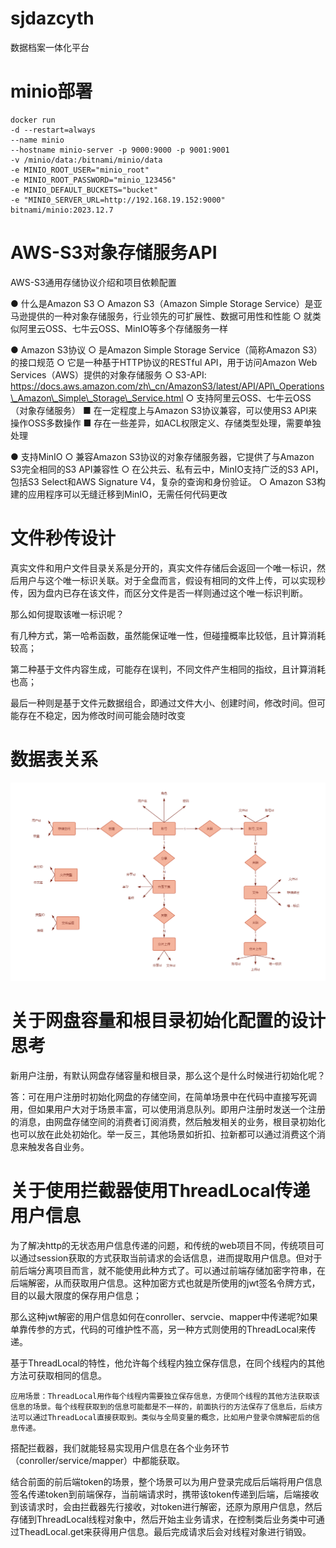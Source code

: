 # sjdazcyth

数据档案一体化平台

# minio部署

```shell
docker run 
-d --restart=always 
--name minio 
--hostname minio-server -p 9000:9000 -p 9001:9001 
-v /minio/data:/bitnami/minio/data 
-e MINIO_ROOT_USER="minio_root" 
-e MINIO_ROOT_PASSWORD="minio_123456" 
-e MINIO_DEFAULT_BUCKETS="bucket" 
-e "MINI0_SERVER_URL=http://192.168.19.152:9000" 
bitnami/minio:2023.12.7
```

# AWS-S3对象存储服务API

AWS-S3通用存储协议介绍和项目依赖配置

● 什么是Amazon S3 ○ Amazon S3（Amazon Simple Storage Service）是亚马逊提供的一种对象存储服务，行业领先的可扩展性、数据可用性和性能 ○ 就类似阿里云OSS、七牛云OSS、MinIO等多个存储服务一样

● Amazon S3协议 ○ 是Amazon Simple Storage Service（简称Amazon S3）的接口规范 ○ 它是一种基于HTTP协议的RESTful API，用于访问Amazon Web Services（AWS）提供的对象存储服务 ○ S3-API: https://docs.aws.amazon.com/zh\_cn/AmazonS3/latest/API/API\_Operations\_Amazon\_Simple\_Storage\_Service.html ○ 支持阿里云OSS、七牛云OSS（对象存储服务） ■ 在一定程度上与Amazon S3协议兼容，可以使用S3 API来操作OSS多数操作 ■ 存在一些差异，如ACL权限定义、存储类型处理，需要单独处理

● 支持MinIO ○ 兼容Amazon S3协议的对象存储服务器，它提供了与Amazon S3完全相同的S3 API兼容性 ○ 在公共云、私有云中，MinIO支持广泛的S3 API，包括S3 Select和AWS Signature V4，复杂的查询和身份验证。 ○ Amazon S3构建的应用程序可以无缝迁移到MinIO，无需任何代码更改

# 文件秒传设计

真实文件和用户文件目录关系是分开的，真实文件存储后会返回一个唯一标识，然后用户与这个唯一标识关联。对于全盘而言，假设有相同的文件上传，可以实现秒传，因为盘内已存在该文件，而区分文件是否一样则通过这个唯一标识判断。

那么如何提取该唯一标识呢？

有几种方式，第一哈希函数，虽然能保证唯一性，但碰撞概率比较低，且计算消耗较高；

第二种基于文件内容生成，可能存在误判，不同文件产生相同的指纹，且计算消耗也高；

最后一种则是基于文件元数据组合，即通过文件大小、创建时间，修改时间。但可能存在不稳定，因为修改时间可能会随时改变

# 数据表关系

![1759478662960.png](assets/1759478662960.png)

# 关于网盘容量和根目录初始化配置的设计思考

新用户注册，有默认网盘存储容量和根目录，那么这个是什么时候进行初始化呢？

答：可在用户注册时初始化网盘的存储空间，在简单场景中在代码中直接写死调用，但如果用户大对于场景丰富，可以使用消息队列。即用户注册时发送一个注册的消息，由网盘存储空间的消费者订阅消费，然后触发相关的业务，根目录初始化也可以放在此处初始化。举一反三，其他场景如折扣、拉新都可以通过消费这个消息来触发各自业务。


# 关于使用拦截器使用ThreadLocal传递用户信息

为了解决http的无状态用户信息传递的问题，和传统的web项目不同，传统项目可以通过session获取的方式获取当前请求的会话信息，进而提取用户信息。但对于前后端分离项目而言，就不能使用此种方式了。可以通过前端存储加密字符串，在后端解密，从而获取用户信息。这种加密方式也就是所使用的jwt签名令牌方式，目的以最大限度的保存用户信息；

那么这种jwt解密的用户信息如何在conroller、servcie、mapper中传递呢?如果单靠传参的方式，代码的可维护性不高，另一种方式则使用的ThreadLocal来传递。

基于ThreadLocal的特性，他允许每个线程内独立保存信息，在同个线程内的其他方法可获取相同的信息。

```
应用场景：ThreadLocal用作每个线程内需要独立保存信息，方便同个线程的其他方法获取该信息的场景。每个线程获取到的信息可能都是不一样的，前面执行的方法保存了信息后，后续方法可以通过ThreadLocal直接获取到。类似与全局变量的概念，比如用户登录令牌解密后的信息传递。
```

搭配拦截器，我们就能轻易实现用户信息在各个业务环节（conroller/service/mapper）中都能获取。

结合前面的前后端token的场景，整个场景可以为用户登录完成后后端将用户信息签名传递token到前端保存，当前端请求时，携带该token传递到后端，后端接收到该请求时，会由拦截器先行接收，对token进行解密，还原为原用户信息，然后存储到ThreadLocal线程对象中，然后开始主业务请求，在控制类后业务类中可通过TheadLocal.get来获得用户信息。最后完成请求后会对线程对象进行销毁。
